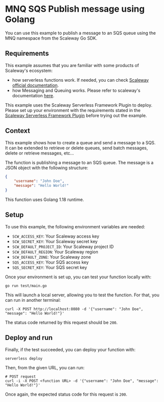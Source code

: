 # MNQ SQS Publish message using Golang

You can use this example to publish a message to an SQS queue using the MNQ namespace from the Scaleway Go SDK.

## Requirements

This example assumes that you are familiar with some products of Scaleway's ecosystem:

* how serverless functions work. If needed, you can check [Scaleway official documentation](https://www.scaleway.com/en/docs/serverless/functions/quickstart/).
* how Messaging and Queuing works. Please refer to scaleway's documentation [here](https://www.scaleway.com/en/docs/serverless/messaging/quickstart/).

This example uses the Scaleway Serverless Framework Plugin to deploy. Please set up your environment with the requirements stated in the [Scaleway Serverless Framework Plugin](https://github.com/scaleway/serverless-scaleway-functions) before trying out the example.

## Context

This example shows how to create a queue and send a message to a SQS. It can be extended to retrieve or delete queues, send batch messages, delete or retrieve messages, etc...

The function is publishing a message to an SQS queue. The message is a JSON object with the following structure:

```json
{
    "username": "John Doe",
    "message": "Hello World!"
}
```

This function uses Golang 1.18 runtime.

## Setup

To use this example, the following environment variables are needed:

* `SCW_ACCESS_KEY`: Your Scaleway access key
* `SCW_SECRET_KEY`: Your Scaleway secret key
* `SCW_DEFAULT_PROJECT_ID`: Your Scaleway project ID
* `SCW_DEFAULT_REGION`: Your Scaleway region
* `SCW_DEFAULT_ZONE`: Your Scaleway zone
* `SQS_ACCESS_KEY`: Your SQS access key
* `SQS_SECRET_KEY`: Your SQS secret key

Once your environment is set up, you can test your function locally with:

```shell
go run test/main.go
```

This will launch a local server, allowing you to test the function. For that, you can run in another terminal:

```shell
curl -X POST http://localhost:8080 -d '{"username": "John Doe", "message": "Hello World!"}'
```

The status code returned by this request should be `200`.

## Deploy and run

Finally, if the test succeeded, you can deploy your function with:

```console
serverless deploy
```

Then, from the given URL, you can run:

```shell
# POST request
curl -i -X POST <function URL> -d '{"username": "John Doe", "message": "Hello World!"}'
```

Once again, the expected status code for this request is `200`.
